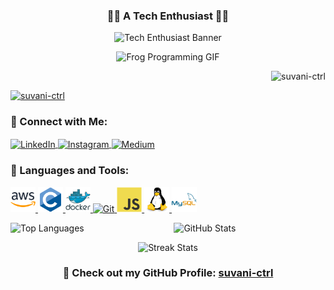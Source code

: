 <h3 align="center">🌱🌟 A Tech Enthusiast 🌟🌱</h3>

<!-- Banner GIF -->
<p align="center">
  <img src="https://upload.wikimedia.org/wikipedia/commons/7/7e/Knowledge_Is_Human_Homepage_Animated_Banner.gif" alt="Tech Enthusiast Banner" />
</p>

<!-- Cute Frog Programming GIF -->
<p align="center">
  <img src="https://camo.githubusercontent.com/c24b86c234ef154ad8b0a621713ffda5e56e2b1190171a2b6ef2139621e71c14/68747470733a2f2f63646e2e686173686e6f64652e636f6d2f7265732f686173686e6f64652f696d6167652f75706c6f61642f76313639303033343935363534362f31303163313639342d376538372d343538652d616664352d6162363563343863343638652e676966" alt="Frog Programming GIF" width="400" />
</p>

<!-- Profile Image -->
<p align="right">
  <img src="https://www.pinterest.com/pin/567523990538356835/" alt="suvani-ctrl" />
</p>

<!-- GitHub Profile Trophy -->
<p align="left">
  <a href="https://github.com/ryo-ma/github-profile-trophy">
    <img src="https://github-profile-trophy.vercel.app/?username=suvani-ctrl" alt="suvani-ctrl" />
  </a>
</p>

<h3 align="left">🌿 Connect with Me:</h3>
<p align="left">
  <a href="https://linkedin.com/in/suvani-basnet-369262295" target="blank">
    <img align="center" src="https://raw.githubusercontent.com/rahuldkjain/github-profile-readme-generator/master/src/images/icons/Social/linked-in-alt.svg" alt="LinkedIn" height="30" width="40" />
  </a>
  <a href="https://instagram.com/suvani" target="blank">
    <img align="center" src="https://raw.githubusercontent.com/rahuldkjain/github-profile-readme-generator/master/src/images/icons/Social/instagram.svg" alt="Instagram" height="30" width="40" />
  </a>
  <a href="https://medium.com/@suvani_basnet" target="blank">
    <img align="center" src="https://raw.githubusercontent.com/rahuldkjain/github-profile-readme-generator/master/src/images/icons/Social/medium.svg" alt="Medium" height="30" width="40" />
  </a>
</p>

<h3 align="left">🌻 Languages and Tools:</h3>
<p align="left">
  <a href="https://aws.amazon.com" target="_blank" rel="noreferrer">
    <img src="https://raw.githubusercontent.com/devicons/devicon/master/icons/amazonwebservices/amazonwebservices-original-wordmark.svg" alt="AWS" width="40" height="40" />
  </a>
  <a href="https://www.cprogramming.com/" target="_blank" rel="noreferrer">
    <img src="https://raw.githubusercontent.com/devicons/devicon/master/icons/c/c-original.svg" alt="C" width="40" height="40" />
  </a>
  <a href="https://www.docker.com/" target="_blank" rel="noreferrer">
    <img src="https://raw.githubusercontent.com/devicons/devicon/master/icons/docker/docker-original-wordmark.svg" alt="Docker" width="40" height="40" />
  </a>
  <a href="https://git-scm.com/" target="_blank" rel="noreferrer">
    <img src="https://www.vectorlogo.zone/logos/git-scm/git-scm-icon.svg" alt="Git" width="40" height="40" />
  </a>
  <a href="https://developer.mozilla.org/en-US/docs/Web/JavaScript" target="_blank" rel="noreferrer">
    <img src="https://raw.githubusercontent.com/devicons/devicon/master/icons/javascript/javascript-original.svg" alt="JavaScript" width="40" height="40" />
  </a>
  <a href="https://www.linux.org/" target="_blank" rel="noreferrer">
    <img src="https://raw.githubusercontent.com/devicons/devicon/master/icons/linux/linux-original.svg" alt="Linux" width="40" height="40" />
  </a>
  <a href="https://www.mysql.com/" target="_blank" rel="noreferrer">
    <img src="https://raw.githubusercontent.com/devicons/devicon/master/icons/mysql/mysql-original-wordmark.svg" alt="MySQL" width="40" height="40" />
  </a>
</p>

<!-- Language Stats -->
<p align="left">
  <img align="left" src="https://github-readme-stats.vercel.app/api/top-langs?username=suvani-ctrl&show_icons=true&locale=en&layout=compact" alt="Top Languages" />
</p>

<!-- General Stats -->
<p align="center">
  <img src="https://github-readme-stats.vercel.app/api?username=suvani-ctrl&show_icons=true&locale=en" alt="GitHub Stats" />
</p>

<!-- Streak Stats -->
<p align="center">
  <img src="https://github-readme-streak-stats.herokuapp.com/?user=suvani-ctrl" alt="Streak Stats" />
</p>

<h3 align="center">🌻 Check out my GitHub Profile: <a href="https://github.com/suvani-ctrl" target="_blank">suvani-ctrl</a></h3>
